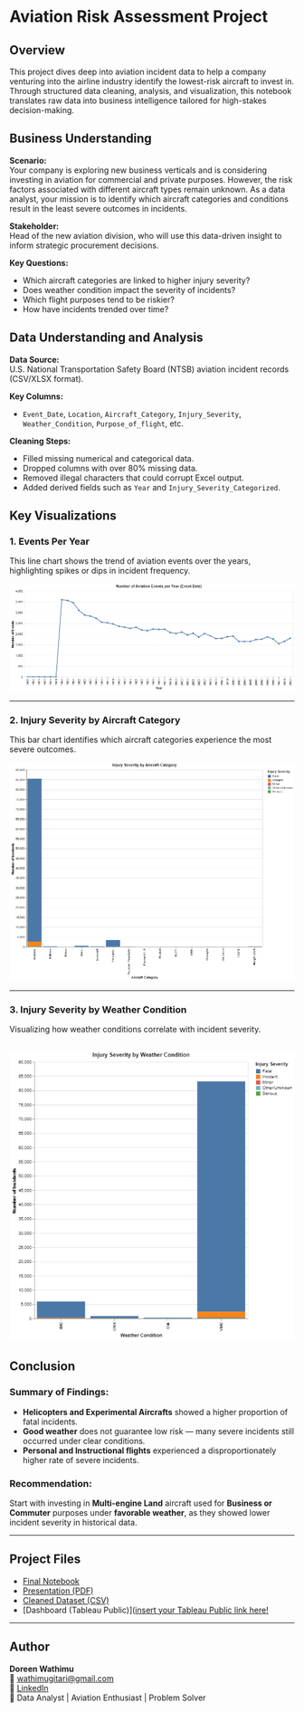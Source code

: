 # Aviation Risk Assessment Project

## Overview

This project dives deep into aviation incident data to help a company venturing into the airline industry identify the lowest-risk aircraft to invest in. Through structured data cleaning, analysis, and visualization, this notebook translates raw data into business intelligence tailored for high-stakes decision-making.

##  Business Understanding

**Scenario:**  
Your company is exploring new business verticals and is considering investing in aviation for commercial and private purposes. However, the risk factors associated with different aircraft types remain unknown. As a data analyst, your mission is to identify which aircraft categories and conditions result in the least severe outcomes in incidents.

**Stakeholder:**  
Head of the new aviation division, who will use this data-driven insight to inform strategic procurement decisions.

**Key Questions:**
- Which aircraft categories are linked to higher injury severity?
- Does weather condition impact the severity of incidents?
- Which flight purposes tend to be riskier?
- How have incidents trended over time?

## Data Understanding and Analysis

**Data Source:**  
U.S. National Transportation Safety Board (NTSB) aviation incident records (CSV/XLSX format).

**Key Columns:**
- `Event_Date`, `Location`, `Aircraft_Category`, `Injury_Severity`, `Weather_Condition`, `Purpose_of_flight`, etc.

**Cleaning Steps:**
- Filled missing numerical and categorical data.
- Dropped columns with over 80% missing data.
- Removed illegal characters that could corrupt Excel output.
- Added derived fields such as `Year` and `Injury_Severity_Categorized`.

## Key Visualizations

### 1. Events Per Year
This line chart shows the trend of aviation events over the years, highlighting spikes or dips in incident frequency.

![Events per Year](images/events_per_year_updated.png)

---

### 2.  Injury Severity by Aircraft Category
This bar chart identifies which aircraft categories experience the most severe outcomes.

![Aircraft Category](images/injury_by_aircraft_category.png)


---

### 3.  Injury Severity by Weather Condition
Visualizing how weather conditions correlate with incident severity.

![Weather Condition](images/injury_by_weather.png)
---

## Conclusion

###  Summary of Findings:
- **Helicopters and Experimental Aircrafts** showed a higher proportion of fatal incidents.
- **Good weather** does not guarantee low risk — many severe incidents still occurred under clear conditions.
- **Personal and Instructional flights** experienced a disproportionately higher rate of severe incidents.

### Recommendation:
Start with investing in **Multi-engine Land** aircraft used for **Business or Commuter** purposes under **favorable weather**, as they showed lower incident severity in historical data.

---


## Project Files

- [Final Notebook](./Doreen_project.ipynb)
- [Presentation (PDF)](./presentation.pdf)
- [Cleaned Dataset (CSV)](./Aviation_Data_Cleaned.csv)
- [Dashboard (Tableau Public)]([insert your Tableau Public link here!](https://public.tableau.com/app/profile/doreen.wathimu/viz/DW-PHASE-ONE-TABLEAU/Dashboard1?publish=yes](https://public.tableau.com/app/profile/doreen.wathimu/viz/DW-PHASE-ONE-TABLEAU/AviationRiskAssessmentData-DrivenInsightsforStrategicProcument))

---

##  Author

**Doreen Wathimu**  
📧 [wathimugitari@gmail.com](mailto:wathimugitari@gmail.com)  
🔗 [LinkedIn](https://www.linkedin.com/in/doreen-wathimu/)   
💼 Data Analyst | Aviation Enthusiast | Problem Solver
